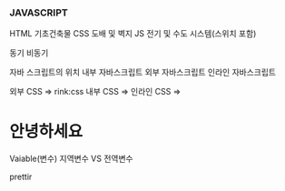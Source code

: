 ### JAVASCRIPT

HTML 기초건축물
CSS 도배 및 벽지
JS 전기 및 수도 시스템(스위치 포함)

동기 비동기

자바 스크립트의 위치
내부 자바스크립트
외부 자바스크립트
인라인 자바스크립트

외부 CSS => rink:css
내부 CSS => <style> ~~~~~ </style>
인라인 CSS => <h1 style = '~~~~'>안녕하세요</h1>

Vaiable(변수)
지역변수 VS 전역변수

prettir
